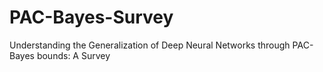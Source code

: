 # PAC-Bayes-Survey
Understanding the Generalization of Deep Neural Networks through PAC-Bayes bounds: A Survey

